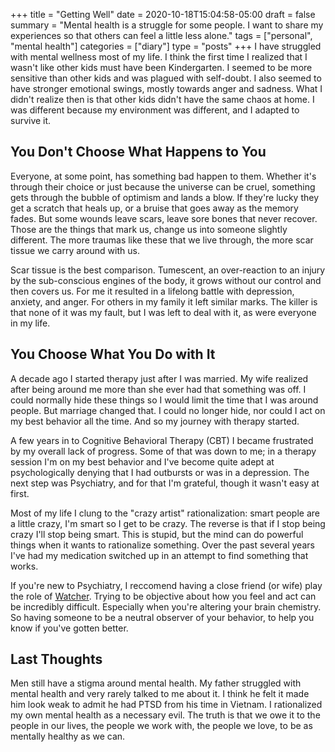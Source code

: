 +++
title = "Getting Well"
date = 2020-10-18T15:04:58-05:00
draft = false
summary = "Mental health is a struggle for some people. I want to share my experiences so that others can feel a little less alone."
tags = ["personal", "mental health"]
categories = ["diary"]
type = "posts"
+++
I have struggled with mental wellness most of my life. I think the first time I realized that I 
wasn't like other kids must have been Kindergarten. I seemed to be more sensitive than other 
kids and was plagued with self-doubt. I also seemed to have stronger emotional swings, mostly 
towards anger and sadness. What I didn't realize then is that other kids didn't have the same 
chaos at home. I was different because my environment was different, and I adapted to survive 
it.

## You Don't Choose What Happens to You
Everyone, at some point, has something bad happen to them. Whether it's through their choice 
or just because the universe can be cruel, something gets through the bubble of optimism and 
lands a blow. If they're lucky they get a scratch that heals up, or a bruise that goes away 
as the memory fades. But some wounds leave scars, leave sore bones that never recover. Those 
are the things that mark us, change us into someone slightly different. The more traumas like 
these that we live through, the more scar tissue we carry around with us.

Scar tissue is the best comparison. Tumescent, an over-reaction to an injury by the 
sub-conscious engines of the body, it grows without our control and then covers us. 
For me it resulted in a lifelong battle with depression, anxiety, and anger. For others 
in my family it left similar marks. The killer is that none of it was my fault, but I 
was left to deal with it, as were everyone in my life.

## You Choose What You Do with It
A decade ago I started therapy just after I was married. My wife realized after being around 
me more than she ever had that something was off. I could normally hide these things so I 
would limit the time that I was around people. But marriage changed that. I could no longer
hide, nor could I act on my best behavior all the time. And so my journey with therapy 
started. 

A few years in to Cognitive Behavioral Therapy (CBT) I became frustrated by my overall lack of 
progress. Some of that was down to me; in a therapy session I'm on my best behavior and I've 
become quite adept at psychologically denying that I had outbursts or was in a depression. The 
next step was Psychiatry, and for that I'm grateful, though it wasn't easy at first.

Most of my life I clung to the "crazy artist" rationalization: smart people are a little crazy, 
I'm smart so I get to be crazy. The reverse is that if I stop being crazy I'll stop being smart. 
This is stupid, but the mind can do powerful things when it wants to rationalize something. Over 
the past several years I've had my medication switched up in an attempt to find something that 
works. 

If you're new to Psychiatry, I reccomend having a close friend (or wife) play the role of 
[Watcher](https://en.wikipedia.org/wiki/Watcher_(comics)). Trying to be objective about how you feel
and act can be incredibly difficult. Especially when you're altering your brain chemistry. So 
having someone to be a neutral observer of your behavior, to help you know if you've gotten better.

## Last Thoughts
Men still have a stigma around mental health. My father struggled with mental health and very rarely 
talked to me about it. I think he felt it made him look weak to admit he had PTSD from his time in 
Vietnam. I rationalized my own mental health as a necessary evil. The truth is that we owe it to the 
people in our lives, the people we work with, the people we love, to be as mentally healthy as 
we can.